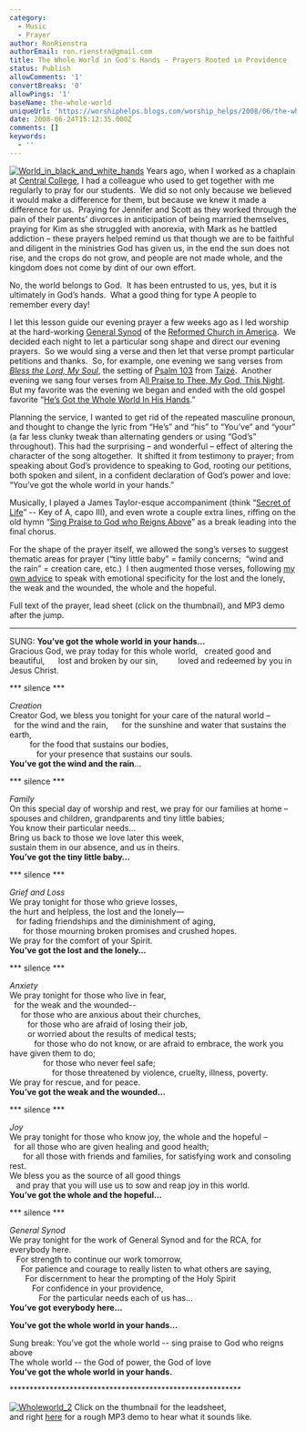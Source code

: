 ```yaml
---
category:
  - Music
  - Prayer
author: RonRienstra
authorEmail: ron.rienstra@gmail.com
title: The Whole World in God's Hands - Prayers Rooted in Providence
status: Publish
allowComments: '1'
convertBreaks: '0'
allowPings: '1'
baseName: the-whole-world
uniqueUrl: 'https://worshiphelps.blogs.com/worship_helps/2008/06/the-whole-world.html '
date: 2008-06-24T15:12:35.000Z
comments: []
keywords:
  - ''
---
```

[![World_in_black_and_white_hands](https://worshiphelps.blogs.com/worship_helps/images/2008/06/24/world_in_black_and_white_hands.jpg "World_in_black_and_white_hands")](http://worshiphelps.blogs.com/.shared/image.html?/photos/uncategorized/2008/06/24/world_in_black_and_white_hands.jpg) Years ago, when I worked as a chaplain at [Central College](http://www.central.edu/), I had a colleague who used to get together with me regularly to pray for our students.  We did so not only because we believed it would make a difference for them, but because we knew it made a difference for us.  Praying for Jennifer and Scott as they worked through the pain of their parents’ divorces in anticipation of being married themselves, praying for Kim as she struggled with anorexia, with Mark as he battled addiction – these prayers helped remind us that though we are to be faithful and diligent in the ministries God has given us, in the end the sun does not rise, and the crops do not grow, and people are not made whole, and the kingdom does not come by dint of our own effort.

No, the world belongs to God.  It has been entrusted to us, yes, but it is ultimately in God’s hands.  What a good thing for type A people to remember every day!

I let this lesson guide our evening prayer a few weeks ago as I led worship at the hard-working [General Synod](http://www.rca.org/NETCOMMUNITY/Page.aspx?pid=4155&srcid=2059) of the [Reformed Church in America](http://www.rca.org/NETCOMMUNITY/Page.aspx?pid=183&srcid=2183).  We decided each night to let a particular song shape and direct our evening prayers.  So we would sing a verse and then let that verse prompt particular petitions and thanks.  So, for example, one evening we sang verses from [_Bless the Lord, My Soul_](http://www.sacramentors.org/audio/bless.mp3), the setting of [Psalm 103](http://bible.crosswalk.com/OnlineStudyBible/bible.cgi?new=1&word=psalms+103&section=0&version=nrs&language=en) from [Taizé](http://taize.fr/).  Another evening we sang four verses from A[ll Praise to Thee, My God, This Night](http://www.cyberhymnal.org/htm/a/l/allprais.htm).  But my favorite was the evening we began and ended with the old gospel favorite “[He’s Got the Whole World In His Hands](http://www.last.fm/music/Nina+Simone/_/He%27s+Got+the+Whole+World+in+His+Hands).”

Planning the service, I wanted to get rid of the repeated masculine pronoun, and thought to change the lyric from “He’s” and “his” to “You’ve” and “your” (a far less clunky tweak than alternating genders or using “God’s” throughout). This had the surprising – and wonderful – effect of altering the character of the song altogether.  It shifted it from testimony to prayer; from speaking about God’s providence to speaking to God, rooting our petitions, both spoken and silent, in a confident declaration of God’s power and love: “You’ve got the whole world in your hands.”

Musically, I played a James Taylor-esque accompaniment (think “[Secret of Life](http://www.youtube.com/watch?v=qzpbl2LgHXU)” -- Key of A, capo III), and even wrote a couple extra lines, riffing on the old hymn “[Sing Praise to God who Reigns Above](http://www.cyberhymnal.org/htm/s/p/sptgowra.htm)” as a break leading into the final chorus.

For the shape of the prayer itself, we allowed the song’s verses to suggest thematic areas for prayer (“tiny little baby” = family concerns;  “wind and the rain” = creation care, etc.)  I then augmented those verses, following [my own advice](http://reformedworship.org/magazine/article.cfm?article_id=1912) to speak with emotional specificity for the lost and the lonely, the weak and the wounded, the whole and the hopeful.

Full text of the prayer, lead sheet (click on the thumbnail), and MP3 demo after the jump.
***
SUNG: **You’ve got the whole world in your hands…**  
Gracious God, we pray today for this whole world,
  created good and beautiful,
     lost and broken by our sin,
        loved and redeemed by you in Jesus Christ.

\*\*\* silence \*\*\*

_Creation_  
Creator God, we bless you tonight for your care of the natural world –  
  for the wind and the rain,
     for the sunshine and water that sustains the earth,  
         for the food that sustains our bodies,  
            for your presence that sustains our souls.  
**You’ve got the wind and the rain**…

\*\*\* silence \*\*\*

_Family_  
On this special day of worship and rest, we pray for our families at home –  
spouses and children, grandparents and tiny little babies;  
You know their particular needs…  
Bring us back to those we love later this week,  
sustain them in our absence, and us in theirs.  
**You’ve got the tiny little baby…**

\*\*\* silence \*\*\*

_Grief and Loss_  
We pray tonight for those who grieve losses,  
the hurt and helpless, the lost and the lonely—  
   for fading friendships and the diminishment of aging,  
      for those mourning broken promises and crushed hopes.  
We pray for the comfort of your Spirit.  
**You’ve got the lost and the lonely…**

\*\*\* silence \*\*\*

_Anxiety_  
We pray tonight for those who live in fear,  
  for the weak and the wounded--  
     for those who are anxious about their churches,  
        for those who are afraid of losing their job,  
        or worried about the results of medical tests;  
           for those who do not know, or are afraid to embrace, the work you have given them to do;  
               for those who never feel safe;  
                   for those threatened by violence, cruelty, illness, poverty.  
We pray for rescue, and for peace.  
**You’ve got the weak and the wounded…**

\*\*\* silence \*\*\*

_Joy_  
We pray tonight for those who know joy, the whole and the hopeful –  
  for all those who are given healing and good health;  
      for all those with friends and families, for satisfying work and consoling rest.  
We bless you as the source of all good things  
   and pray that you will use us to sow and reap joy in this world.  
**You’ve got the whole and the hopeful…**

\*\*\* silence \*\*\*

_General Synod_  
We pray tonight for the work of General Synod and for the RCA, for everybody here.  
   For strength to continue our work tomorrow,  
     For patience and courage to really listen to what others are saying,  
       For discernment to hear the prompting of the Holy Spirit  
          For confidence in your providence,  
             For the particular needs each of us has…  
**You’ve got everybody here…**

**You’ve got the whole world in your hands...**

Sung break: You’ve got the whole world -- sing praise to God who reigns above  
The whole world -- the God of power, the God of love  
**You’ve got the whole world in your hands.**

\*\*\*\*\*\*\*\*\*\*\*\*\*\*\*\*\*\*\*\*\*\*\*\*\*\*\*\*\*\*\*\*\*\*\*\*\*\*\*\*\*\*\*\*\*\*\*\*\*\*\*\*\*\*\*\*\*\*

[![Wholeworld_2](http://worshiphelps.blogs.com/worship_helps/images/2008/06/24/wholeworld_2.jpg "Wholeworld_2")](http://worshiphelps.blogs.com/.shared/image.html?/photos/uncategorized/2008/06/24/wholeworld_2.jpg) Click on the thumbnail for the leadsheet,  
and right [here](http://worshiphelps.blogs.com/WholeWorld.mp3) for a rough MP3 demo to hear what it sounds like.
